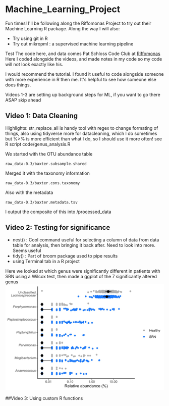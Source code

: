# Machine_Learning_Project

Fun times! I'll be following along the Riffomonas Project to try out their Machine Learning R package. Along the way I will also:
*  Try using git in R
*  Try out mikropml : a supervised machine learning pipeline

Test
The code here, and data comes Pat Schloss Code Club at [Riffomonas](https://riffomonas.org/)
Here I coded alongside the videos, and made notes in my code so my code will not look exactly like his.

I would recommend the tutorial. I found it useful to code alongside someone with more experience in R then me. It's helpful to see how someone else does things. 

Videos 1-3 are setting up background steps for ML, if you want to go there ASAP skip ahead

## Video 1: Data Cleaning 

Highlights: str_replace_all is handy tool with regex to change formating of things, also using tidyverse more for datacleaning, which I do sometimes but %>% is more efficient than what I do, so I should use it more often!
see R script code/genus_analysis.R

We started with the OTU abundance table

```
raw_data-0.3/baxter.subsample.shared
```
Merged it with the taxonomy information

```
raw_data-0.3/baxter.cons.taxonomy
```
Also with the metadata
```
raw_data-0.3/baxter.metadata.tsv
```
I output the composite of this into /processed_data 

## Video 2: Testing for significance

  * nest() : Cool command useful for selecting a column of data from data table for analysis, then bringing it back after. Need to look into more. Seems useful
  * tidy() : Part of broom package used to pipe results 
  * using Terminal tab in a R project
  
Here we looked at which genus were significantly different in patients with SRN using a Wilcox test, then made a ggplot of the 7 significantly altered genus
![Significant_genus](figures/significant_genera.jpeg)

##Video 3: Using custom R functions 
